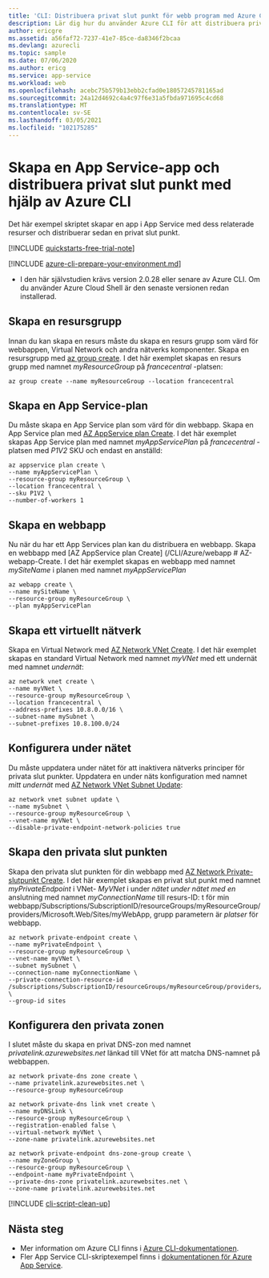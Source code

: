 ```yaml
---
title: 'CLI: Distribuera privat slut punkt för webb program med Azure CLI'
description: Lär dig hur du använder Azure CLI för att distribuera privat slut punkt för din webbapp
author: ericgre
ms.assetid: a56faf72-7237-41e7-85ce-da8346f2bcaa
ms.devlang: azurecli
ms.topic: sample
ms.date: 07/06/2020
ms.author: ericg
ms.service: app-service
ms.workload: web
ms.openlocfilehash: acebc75b579b13ebb2cfad0e18057245781165ad
ms.sourcegitcommit: 24a12d4692c4a4c97f6e31a5fbda971695c4cd68
ms.translationtype: MT
ms.contentlocale: sv-SE
ms.lasthandoff: 03/05/2021
ms.locfileid: "102175285"
---
```

# <a name="create-an-app-service-app-and-deploy-private-endpoint-using-azure-cli"></a>Skapa en App Service-app och distribuera privat slut punkt med hjälp av Azure CLI

Det här exempel skriptet skapar en app i App Service med dess relaterade resurser och distribuerar sedan en privat slut punkt.

[!INCLUDE [quickstarts-free-trial-note](../../../includes/quickstarts-free-trial-note.md)]

[!INCLUDE [azure-cli-prepare-your-environment.md](../../../includes/azure-cli-prepare-your-environment.md)]

 - I den här självstudien krävs version 2.0.28 eller senare av Azure CLI. Om du använder Azure Cloud Shell är den senaste versionen redan installerad.

## <a name="create-a-resource-group"></a>Skapa en resursgrupp

Innan du kan skapa en resurs måste du skapa en resurs grupp som värd för webbappen, Virtual Network och andra nätverks komponenter. Skapa en resursgrupp med [az group create](/cli/azure/group). I det här exemplet skapas en resurs grupp med namnet *myResourceGroup* på *francecentral* -platsen:

```azurecli-interactive
az group create --name myResourceGroup --location francecentral 
```

## <a name="create-an-app-service-plan"></a>Skapa en App Service-plan

Du måste skapa en App Service plan som värd för din webbapp.
Skapa en App Service plan med [AZ AppService plan Create](/cli/azure/appservice/plan#az-appservice-plan-create).
I det här exemplet skapas App Service plan med namnet *myAppServicePlan* på *francecentral* -platsen med *P1V2* SKU och endast en anställd: 

```azurecli-interactive
az appservice plan create \
--name myAppServicePlan \
--resource-group myResourceGroup \
--location francecentral \
--sku P1V2 \
--number-of-workers 1
```

## <a name="create-a-web-app"></a>Skapa en webbapp

Nu när du har ett App Services plan kan du distribuera en webbapp.
Skapa en webbapp med [AZ AppService plan Create] (/CLI/Azure/webapp # AZ-webapp-Create.
I det här exemplet skapas en webbapp med namnet *mySiteName* i planen med namnet *myAppServicePlan*

```azurecli-interactive
az webapp create \
--name mySiteName \
--resource-group myResourceGroup \
--plan myAppServicePlan
```

## <a name="create-a-vnet"></a>Skapa ett virtuellt nätverk

Skapa en Virtual Network med [AZ Network VNet Create](/cli/azure/network/vnet). I det här exemplet skapas en standard Virtual Network med namnet *myVNet* med ett undernät med namnet *undernät*:

```azurecli-interactive
az network vnet create \
--name myVNet \
--resource-group myResourceGroup \
--location francecentral \
--address-prefixes 10.8.0.0/16 \
--subnet-name mySubnet \
--subnet-prefixes 10.8.100.0/24
```

## <a name="configure-the-subnet"></a>Konfigurera under nätet 

Du måste uppdatera under nätet för att inaktivera nätverks principer för privata slut punkter. Uppdatera en under näts konfiguration med namnet *mitt undernät* med [AZ Network VNet Subnet Update](https://docs.microsoft.com/cli/azure/network/vnet/subnet#az-network-vnet-subnet-update):

```azurecli-interactive
az network vnet subnet update \
--name mySubnet \
--resource-group myResourceGroup \
--vnet-name myVNet \
--disable-private-endpoint-network-policies true
```

## <a name="create-the-private-endpoint"></a>Skapa den privata slut punkten

Skapa den privata slut punkten för din webbapp med [AZ Network Private-slutpunkt Create](/cli/azure/network/private-endpoint). I det här exemplet skapas en privat slut punkt med namnet *myPrivateEndpoint* i VNet- *MyVNet* i under *nätet under nätet med en* anslutning med namnet *myConnectionName* till resurs-ID: t för min webbapp/Subscriptions/SubscriptionID/resourceGroups/myResourceGroup/providers/Microsoft.Web/Sites/myWebApp, grupp parametern är *platser* för webbapp. 

```azurecli-interactive
az network private-endpoint create \
--name myPrivateEndpoint \
--resource-group myResourceGroup \
--vnet-name myVNet \
--subnet mySubnet \
--connection-name myConnectionName \
--private-connection-resource-id /subscriptions/SubscriptionID/resourceGroups/myResourceGroup/providers/Microsoft.Web/sites/myWebApp \
--group-id sites
```

## <a name="configure-the-private-zone"></a>Konfigurera den privata zonen

I slutet måste du skapa en privat DNS-zon med namnet *privatelink.azurewebsites.net* länkad till VNet för att matcha DNS-namnet på webbappen.


```azurecli-interactive
az network private-dns zone create \
--name privatelink.azurewebsites.net \
--resource-group myResourceGroup

az network private-dns link vnet create \
--name myDNSLink \
--resource-group myResourceGroup \
--registration-enabled false \
--virtual-network myVNet \
--zone-name privatelink.azurewebsites.net

az network private-endpoint dns-zone-group create \
--name myZoneGroup \
--resource-group myResourceGroup \
--endpoint-name myPrivateEndpoint \
--private-dns-zone privatelink.azurewebsites.net \
--zone-name privatelink.azurewebsites.net
```






[!INCLUDE [cli-script-clean-up](../../../includes/cli-script-clean-up.md)]


## <a name="next-steps"></a>Nästa steg

- Mer information om Azure CLI finns i [Azure CLI-dokumentationen](/cli/azure).
- Fler App Service CLI-skriptexempel finns i [dokumentationen för Azure App Service](../samples-cli.md).
